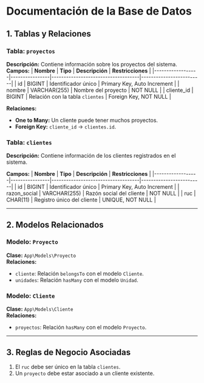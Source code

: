 # Documentación de la Base de Datos

## 1. Tablas y Relaciones
### Tabla: `proyectos`
**Descripción:** Contiene información sobre los proyectos del sistema.  
**Campos:**
| **Nombre**       | **Tipo**       | **Descripción**                    | **Restricciones**       |
|------------------|----------------|------------------------------------|-------------------------|
| id               | BIGINT         | Identificador único               | Primary Key, Auto Increment |
| nombre           | VARCHAR(255)   | Nombre del proyecto               | NOT NULL               |
| cliente_id       | BIGINT         | Relación con la tabla `clientes`  | Foreign Key, NOT NULL  |

**Relaciones:**
- **One to Many:** Un cliente puede tener muchos proyectos.
- **Foreign Key:** `cliente_id` → `clientes.id`.

### Tabla: `clientes`
**Descripción:** Contiene información de los clientes registrados en el sistema.  

**Campos:**
| **Nombre**       | **Tipo**       | **Descripción**                    | **Restricciones**       |
|------------------|----------------|------------------------------------|-------------------------|
| id               | BIGINT         | Identificador único               | Primary Key, Auto Increment |
| razon_social     | VARCHAR(255)   | Razón social del cliente          | NOT NULL               |
| ruc              | CHAR(11)       | Registro único del cliente        | UNIQUE, NOT NULL       |

---

## 2. Modelos Relacionados
### Modelo: `Proyecto`
**Clase:** `App\Models\Proyecto`  
**Relaciones:**
- `cliente`: Relación `belongsTo` con el modelo `Cliente`.
- `unidades`: Relación `hasMany` con el modelo `Unidad`.

### Modelo: `Cliente`
**Clase:** `App\Models\Cliente`  
**Relaciones:**
- `proyectos`: Relación `hasMany` con el modelo `Proyecto`.

---

## 3. Reglas de Negocio Asociadas
1. El `ruc` debe ser único en la tabla `clientes`.
2. Un `proyecto` debe estar asociado a un cliente existente.
